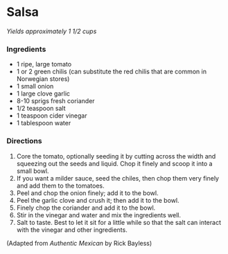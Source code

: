 Salsa
=====

*Yields approximately 1 1/2 cups*

### Ingredients

* 1 ripe, large tomato
* 1 or 2 green chilis (can substitute the red chilis that are common in Norwegian stores)
* 1 small onion
* 1 large clove garlic
* 8-10 sprigs fresh coriander
* 1/2 teaspoon salt
* 1 teaspoon cider vinegar
* 1 tablespoon water

### Directions

1. Core the tomato, optionally seeding it by cutting across the width and squeezing out the seeds and liquid. Chop it finely and scoop it into a small bowl.
2. If you want a milder sauce, seed the chiles, then chop them very finely and add them to the tomatoes.
3. Peel and chop the onion finely; add it to the bowl.
4. Peel the garlic clove and crush it; then add it to the bowl.
5. Finely chop the coriander and add it to the bowl.
6. Stir in the vinegar and water and mix the ingredients well.
7. Salt to taste. Best to let it sit for a little while so that the salt can interact with the vinegar and other ingredients.

(Adapted from *Authentic Mexican* by Rick Bayless)
